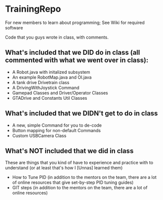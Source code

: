 # TrainingRepo
For new members to learn about programming; See Wiki for required software

Code that you guys wrote in class, with comments. 

## What's included that we DID do in class (all commented with what we went over in class):
<ul>
  <li>A Robot.java with initalized subsystem</li>
  <li>An example RobotMap.java and OI.java</li>
  <li>A tank drive Drivetrain class</li>
  <li>A DrivingWithJoystick Command</li>
  <li>Gamepad Classes and Driver/Operator Classes</li>
  <li>GTADrive and Constants Util Classes</li>

</ul>

## What's included that we DIDN't get to do in class
<ul>
  <li>A new, simple Command for you to de-code</li>
  <li>Button mapping for non-default Commands</li>
  <li>Custom USBCamera Class</li>
 </ul>
 
 ## What's NOT included that we did in class
 These are things that you kind of have to experience and practice with to understand (or at least that's how I [Unnas] learned them)
 <ul>
  <li>How to Tune PID (in addition to the mentors on the team, there are a lot of online resources that give set-by-step PID tuning guides)</li>
  <li>GIT steps (in addition to the mentors on the team, there are a lot of online resources)</li>
 <ul>
  
